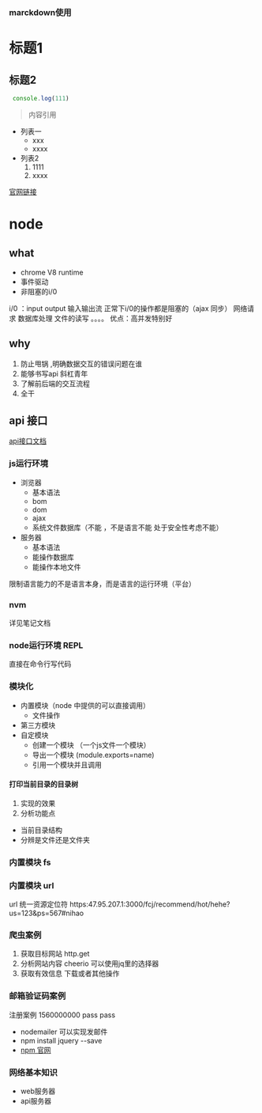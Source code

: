 ### marckdown使用

# 标题1 
## 标题2
``` js
 console.log(111)
```
> 内容引用

+ 列表一
  + xxx
  - xxxx
+ 列表2
  1. 1111
  2. xxxx

[官网链接](http://www.baidu.com)

# node

## what 
  + chrome V8 runtime
  + 事件驱动
  + 非阻塞的i/0

  i/0 ：input  output 输入输出流 正常下i/0的操作都是阻塞的（ajax 同步）
  网络请求 数据库处理  文件的读写 。。。。
  优点：高并发特别好
## why
  1. 防止甩锅 ,明确数据交互的错误问题在谁
  2. 能够书写api 斜杠青年
  3. 了解前后端的交互流程 
  4. 全干
## api 接口
[api接口文档](http://47.95.207.1:3000/apidoc/)



### js运行环境
  + 浏览器
    - 基本语法
    - bom
    - dom
    - ajax
    - 系统文件数据库（不能 ，不是语言不能 处于安全性考虑不能）
  + 服务器
    - 基本语法
    - 能操作数据库
    - 能操作本地文件

  限制语言能力的不是语言本身，而是语言的运行环境（平台）

### nvm 
详见笔记文档

### node运行环境 REPL 

直接在命令行写代码

### 模块化
  + 内置模块（node 中提供的可以直接调用）
    - 文件操作
  + 第三方模块
  + 自定模块
    - 创建一个模块 （一个js文件一个模块）
    - 导出一个模块  (module.exports=name)
    - 引用一个模块并且调用

#### 打印当前目录的目录树  
1. 实现的效果
2. 分析功能点 
  + 当前目录结构
  + 分辨是文件还是文件夹

### 内置模块 fs

### 内置模块 url
url 统一资源定位符
https:47.95.207.1:3000/fcj/recommend/hot/hehe?us=123&ps=567#nihao

### 爬虫案例
  1. 获取目标网站  http.get
  2. 分析网站内容  cheerio  可以使用jq里的选择器
  3. 获取有效信息 下载或者其他操作
### 邮箱验证码案例
  注册案例  1560000000  pass pass
  + nodemailer 可以实现发邮件
  + npm install  jquery --save
  + [npm 官网](https://www.npmjs.com/)
### 网络基本知识
   + web服务器
   + api服务器
